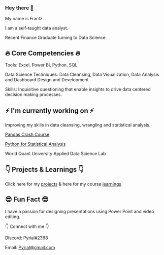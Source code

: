 ### Hey there 👋

My name is Frantz. 

I am a self-taught data analyst. 

Recent Finance Graduate turning to Data Science.




## :fire: Core Competencies :fire:

Tools: Excel, Power Bi, Python, SQL

Data Science Techniques: Data Cleansing, Data Visualization, Data Analysis and Dashboard Design and Development

Skills: Inquisitive questioning that enable insights to drive data centered decision making processes.

## :zap: I'm currently working on :zap:

Improving my skills in data cleansing, wrangling and statistical analysis.

[Pandas Crash Course](https://github.com/Zynith/Pandas-Crash-Course)

[Python for Statistical Analysis](https://github.com/Zynith/Python-Statistical-Analysis)

World Quant University Applied Data Science Lab

## :point_down: Projects & Learnings :point_down:

Click here for my [projects](https://github.com/Zynith/DataSciencePortfolio) & here for my course [learnings](https://github.com/Zynith/Data-Science-Learnings). 

## :sunglasses: Fun Fact :sunglasses:

I have a passion for designing presentations using Power Point and video editing.

:point_down: Connect with me :point_down:
 
 Discord: Pyrial#2368
 
 Email: Pyrial@gmail.com



<!--
**Zynith/Zynith** is a ✨ _special_ ✨ repository because its `README.md` (this file) appears on your GitHub profile.

Here are some ideas to get you started:

- 🔭 I’m currently working on ...
- 🌱 I’m currently learning ...
- 👯 I’m looking to collaborate on ...
- 🤔 I’m looking for help with ...
- 💬 Ask me about ...
- 📫 How to reach me: ...
- 😄 Pronouns: ...
- ⚡ Fun fact: ...
-->

